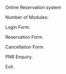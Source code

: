 Online Reservation system

Number of Modules:

Login Form.

Reservation Form.

Cancellation Form.

PNR Enquiry.

Exit.
